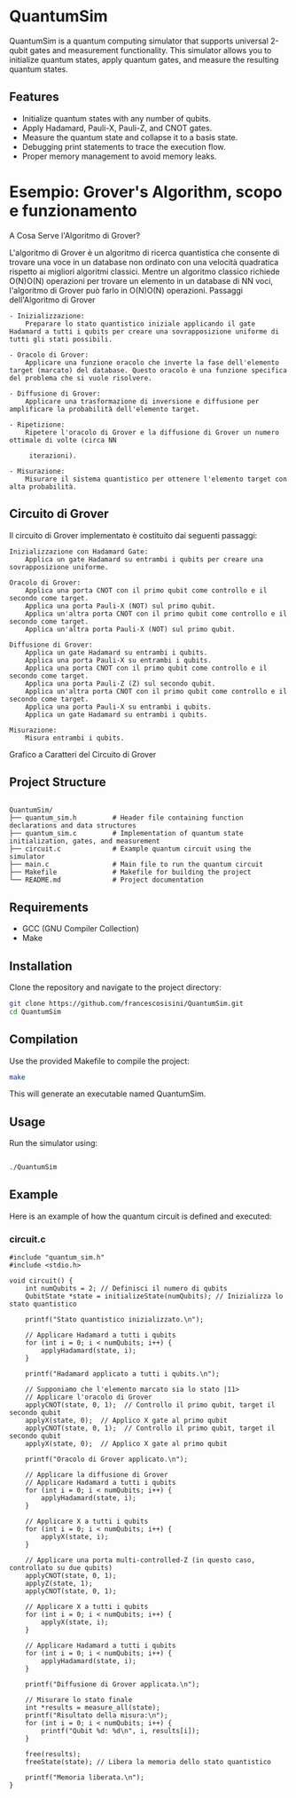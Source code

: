 # QuantumSim

QuantumSim is a quantum computing simulator that supports universal 2-qubit gates and measurement functionality. 
This simulator allows you to initialize quantum states, apply quantum gates, and measure the resulting quantum states.

## Features

- Initialize quantum states with any number of qubits.
- Apply Hadamard, Pauli-X, Pauli-Z, and CNOT gates.
- Measure the quantum state and collapse it to a basis state.
- Debugging print statements to trace the execution flow.
- Proper memory management to avoid memory leaks.

# Esempio: Grover's Algorithm, scopo e funzionamento
A Cosa Serve l'Algoritmo di Grover?

L'algoritmo di Grover è un algoritmo di ricerca quantistica che consente di trovare una voce in un database non ordinato con una velocità quadratica rispetto ai migliori algoritmi classici. 
Mentre un algoritmo classico richiede O(N)O(N) operazioni per trovare un elemento in un database di NN voci, l'algoritmo di Grover può farlo in O(N)O(N) operazioni.
Passaggi dell'Algoritmo di Grover

    - Inizializzazione:
        Preparare lo stato quantistico iniziale applicando il gate Hadamard a tutti i qubits per creare una sovrapposizione uniforme di tutti gli stati possibili.

    - Oracolo di Grover:
        Applicare una funzione oracolo che inverte la fase dell'elemento target (marcato) del database. Questo oracolo è una funzione specifica del problema che si vuole risolvere.

    - Diffusione di Grover:
        Applicare una trasformazione di inversione e diffusione per amplificare la probabilità dell'elemento target.

    - Ripetizione:
        Ripetere l'oracolo di Grover e la diffusione di Grover un numero ottimale di volte (circa NN

        ​ iterazioni).

    - Misurazione:
        Misurare il sistema quantistico per ottenere l'elemento target con alta probabilità.

## Circuito di Grover

Il circuito di Grover implementato è costituito dai seguenti passaggi:

    Inizializzazione con Hadamard Gate:
        Applica un gate Hadamard su entrambi i qubits per creare una sovrapposizione uniforme.

    Oracolo di Grover:
        Applica una porta CNOT con il primo qubit come controllo e il secondo come target.
        Applica una porta Pauli-X (NOT) sul primo qubit.
        Applica un'altra porta CNOT con il primo qubit come controllo e il secondo come target.
        Applica un'altra porta Pauli-X (NOT) sul primo qubit.

    Diffusione di Grover:
        Applica un gate Hadamard su entrambi i qubits.
        Applica una porta Pauli-X su entrambi i qubits.
        Applica una porta CNOT con il primo qubit come controllo e il secondo come target.
        Applica una porta Pauli-Z (Z) sul secondo qubit.
        Applica un'altra porta CNOT con il primo qubit come controllo e il secondo come target.
        Applica una porta Pauli-X su entrambi i qubits.
        Applica un gate Hadamard su entrambi i qubits.

    Misurazione:
        Misura entrambi i qubits.

Grafico a Caratteri del Circuito di Grover

## Project Structure

```

QuantumSim/
├── quantum_sim.h         # Header file containing function declarations and data structures
├── quantum_sim.c         # Implementation of quantum state initialization, gates, and measurement
├── circuit.c             # Example quantum circuit using the simulator
├── main.c                # Main file to run the quantum circuit
├── Makefile              # Makefile for building the project
└── README.md             # Project documentation
```
## Requirements

- GCC (GNU Compiler Collection)
- Make

## Installation

Clone the repository and navigate to the project directory:

```sh
git clone https://github.com/francescosisini/QuantumSim.git
cd QuantumSim
```

## Compilation

Use the provided Makefile to compile the project:

```sh
make
```
This will generate an executable named QuantumSim.
## Usage

Run the simulator using:

```sh

./QuantumSim
```
## Example

Here is an example of how the quantum circuit is defined and executed:
### circuit.c
```
#include "quantum_sim.h"
#include <stdio.h>

void circuit() {
    int numQubits = 2; // Definisci il numero di qubits
    QubitState *state = initializeState(numQubits); // Inizializza lo stato quantistico

    printf("Stato quantistico inizializzato.\n");

    // Applicare Hadamard a tutti i qubits
    for (int i = 0; i < numQubits; i++) {
        applyHadamard(state, i);
    }

    printf("Hadamard applicato a tutti i qubits.\n");

    // Supponiamo che l'elemento marcato sia lo stato |11>
    // Applicare l'oracolo di Grover
    applyCNOT(state, 0, 1);  // Controllo il primo qubit, target il secondo qubit
    applyX(state, 0);  // Applico X gate al primo qubit
    applyCNOT(state, 0, 1);  // Controllo il primo qubit, target il secondo qubit
    applyX(state, 0);  // Applico X gate al primo qubit

    printf("Oracolo di Grover applicato.\n");

    // Applicare la diffusione di Grover
    // Applicare Hadamard a tutti i qubits
    for (int i = 0; i < numQubits; i++) {
        applyHadamard(state, i);
    }

    // Applicare X a tutti i qubits
    for (int i = 0; i < numQubits; i++) {
        applyX(state, i);
    }

    // Applicare una porta multi-controlled-Z (in questo caso, controllato su due qubits)
    applyCNOT(state, 0, 1);
    applyZ(state, 1);
    applyCNOT(state, 0, 1);

    // Applicare X a tutti i qubits
    for (int i = 0; i < numQubits; i++) {
        applyX(state, i);
    }

    // Applicare Hadamard a tutti i qubits
    for (int i = 0; i < numQubits; i++) {
        applyHadamard(state, i);
    }

    printf("Diffusione di Grover applicata.\n");

    // Misurare lo stato finale
    int *results = measure_all(state);
    printf("Risultato della misura:\n");
    for (int i = 0; i < numQubits; i++) {
        printf("Qubit %d: %d\n", i, results[i]);
    }

    free(results);
    freeState(state); // Libera la memoria dello stato quantistico

    printf("Memoria liberata.\n");
}
```

